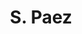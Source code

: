 ---
# Display name
title: S. Paez

# Name pronunciation (optional)
name_pronunciation: ''

# Full name (for SEO)
first_name: Santiago
last_name: Paez Avendaño

# Status emoji
status:
  icon: 

# Is this the primary user of the site?
superuser: true

education:
  - area: Master's student in Astrophysics
    date_start: 2024-08-05
    date_end: 
    summary: |
      [Instituto de Astronomía, Universidad Nacional Autónoma de México](https://astronomia.unam.mx/)
  - area: BA Natural Sciences Education
    date_start: 2019-01-19
    date_end: 2024-03-05
    summary: |
      [Universidad de La Sabana](https://www.unisabana.edu.co)
      - GPA: 4.13/5.0
      - Thesis: [_Exoplanet Hackathon: A challenge-based learning proposal for the development of scientific skills._](https://intellectum.unisabana.edu.co/handle/10818/60905)

# Highlight the author in author lists? (true/false)
highlight_name: true
    
---